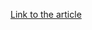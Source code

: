 [Link to the article](https://www.mcafee.com/blogs/other-blogs/mcafee-labs/operation-north-star-a-job-offer-thats-too-good-to-be-true/)
